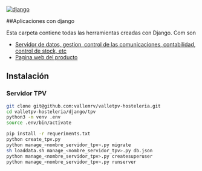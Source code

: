 [![django][django]](https://www.djangoproject.com/)
<br/>

##Aplicaciones con django

Esta carpeta contiene todas las herramientas creadas con Django. Com son 

* [Servidor de datos, gestion, control de las comunicaciones, contabilidad, control de stock, etc](tpv_server/)
* [Pagina web del producto](valletpv_web/)


## Instalación
### Servidor TPV

```sh
git clone git@github.com:vallemrv/valletpv-hosteleria.git
cd valletpv-hosteleria/django/tpv
python3 -m venv .env
source .env/bin/activate

pip install -r requeriments.txt
python create_tpv.py
python manage_<nombre_servidor_tpv>.py migrate
sh loaddata.sh manage_<nombre_servidor_tpv>.py db.json
python manage_<nombre_servidor_tpv>.py createsuperuser
python manage_<nombre_servidor_tpv>.py runserver

```






[django]: https://neuralcovenant.files.wordpress.com/2020/09/django.png?w=1568